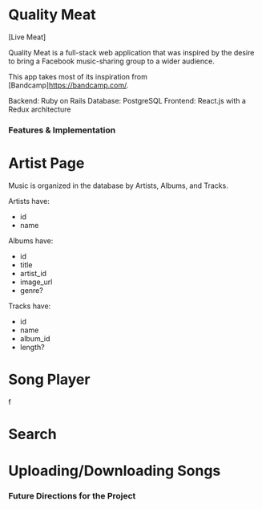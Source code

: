 # Quality Meat

[Live Meat]

Quality Meat is a full-stack web application that was inspired by the desire to bring a Facebook music-sharing group to a wider audience.

This app takes most of its inspiration from [Bandcamp]https://bandcamp.com/.

Backend: Ruby on Rails
Database: PostgreSQL
Frontend: React.js with a Redux architecture

### Features & Implementation

# Artist Page

Music is organized in the database by Artists, Albums, and Tracks.

Artists have:
* id
* name

Albums have:
* id
* title
* artist_id
* image_url
* genre?

Tracks have:
* id
* name
* album_id
* length?


# Song Player

f

# Search

# Uploading/Downloading Songs


### Future Directions for the Project
